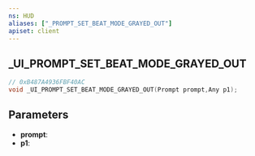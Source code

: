 ```yaml
---
ns: HUD
aliases: ["_PROMPT_SET_BEAT_MODE_GRAYED_OUT"]
apiset: client
---
```

## _UI_PROMPT_SET_BEAT_MODE_GRAYED_OUT

```c
// 0xB487A4936FBF40AC
void _UI_PROMPT_SET_BEAT_MODE_GRAYED_OUT(Prompt prompt,Any p1);
```


## Parameters
* **prompt**:
* **p1**:



